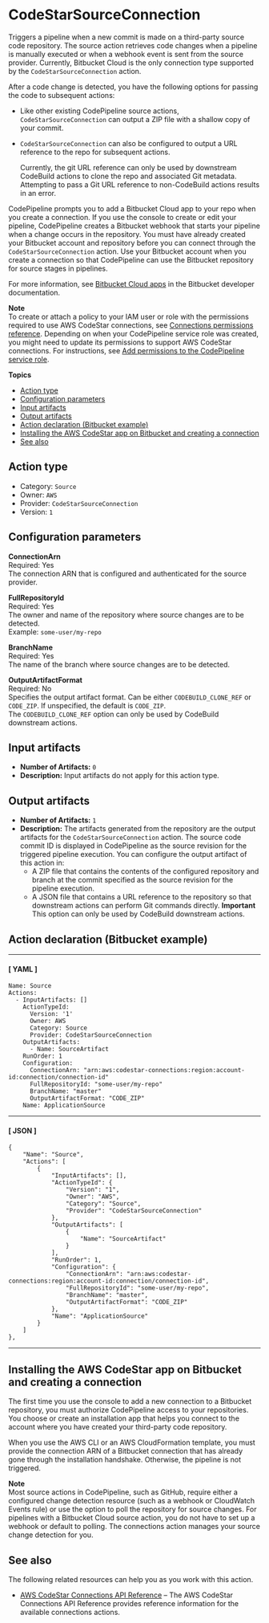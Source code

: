 # CodeStarSourceConnection<a name="action-reference-CodestarConnectionSource"></a>

Triggers a pipeline when a new commit is made on a third\-party source code repository\. The source action retrieves code changes when a pipeline is manually executed or when a webhook event is sent from the source provider\. Currently, Bitbucket Cloud is the only connection type supported by the `CodeStarSourceConnection` action\.

After a code change is detected, you have the following options for passing the code to subsequent actions:
+ Like other existing CodePipeline source actions, `CodeStarSourceConnection` can output a ZIP file with a shallow copy of your commit\.
+ `CodeStarSourceConnection` can also be configured to output a URL reference to the repo for subsequent actions\.

  Currently, the git URL reference can only be used by downstream CodeBuild actions to clone the repo and associated Git metadata\. Attempting to pass a Git URL reference to non\-CodeBuild actions results in an error\.

CodePipeline prompts you to add a Bitbucket Cloud app to your repo when you create a connection\. If you use the console to create or edit your pipeline, CodePipeline creates a Bitbucket webhook that starts your pipeline when a change occurs in the repository\. You must have already created your Bitbucket account and repository before you can connect through the `CodeStarSourceConnection` action\. Use your Bitbucket account when you create a connection so that CodePipeline can use the Bitbucket repository for source stages in pipelines\.

For more information, see [Bitbucket Cloud apps](https://confluence.atlassian.com/bitbucket/bitbucket-cloud-add-ons-780871938.html) in the Bitbucket developer documentation\.

**Note**  
To create or attach a policy to your IAM user or role with the permissions required to use AWS CodeStar connections, see [Connections permissions reference](https://docs.aws.amazon.com/dtconsole/latest/userguide/security-iam.html#permissions-reference-connections)\. Depending on when your CodePipeline service role was created, you might need to update its permissions to support AWS CodeStar connections\. For instructions, see [Add permissions to the CodePipeline service role](security-iam.md#how-to-update-role-new-services)\.

**Topics**
+ [Action type](#action-reference-CodestarConnectionSource-type)
+ [Configuration parameters](#action-reference-CodestarConnectionSource-config)
+ [Input artifacts](#action-reference-CodestarConnectionSource-input)
+ [Output artifacts](#action-reference-CodestarConnectionSource-output)
+ [Action declaration \(Bitbucket example\)](#action-reference-CodestarConnectionSource-example)
+ [Installing the AWS CodeStar app on Bitbucket and creating a connection](#action-reference-CodestarConnectionSource-auth)
+ [See also](#action-reference-CodestarConnectionSource-links)

## Action type<a name="action-reference-CodestarConnectionSource-type"></a>
+ Category: `Source`
+ Owner: `AWS`
+ Provider: `CodeStarSourceConnection`
+ Version: `1`

## Configuration parameters<a name="action-reference-CodestarConnectionSource-config"></a>

****ConnectionArn****  
Required: Yes  
The connection ARN that is configured and authenticated for the source provider\.

****FullRepositoryId****  
Required: Yes  
The owner and name of the repository where source changes are to be detected\.  
Example: `some-user/my-repo`

****BranchName****  
Required: Yes  
The name of the branch where source changes are to be detected\.

****OutputArtifactFormat****  
Required: No  
Specifies the output artifact format\. Can be either `CODEBUILD_CLONE_REF` or `CODE_ZIP`\. If unspecified, the default is `CODE_ZIP`\.  
The `CODEBUILD_CLONE_REF` option can only be used by CodeBuild downstream actions\.

## Input artifacts<a name="action-reference-CodestarConnectionSource-input"></a>
+ **Number of Artifacts:** `0`
+ **Description:** Input artifacts do not apply for this action type\.

## Output artifacts<a name="action-reference-CodestarConnectionSource-output"></a>
+ **Number of Artifacts:** `1` 
+ **Description:** The artifacts generated from the repository are the output artifacts for the `CodeStarSourceConnection` action\. The source code commit ID is displayed in CodePipeline as the source revision for the triggered pipeline execution\. You can configure the output artifact of this action in:
  + A ZIP file that contains the contents of the configured repository and branch at the commit specified as the source revision for the pipeline execution\.
  + A JSON file that contains a URL reference to the repository so that downstream actions can perform Git commands directly\.
**Important**  
This option can only be used by CodeBuild downstream actions\.

## Action declaration \(Bitbucket example\)<a name="action-reference-CodestarConnectionSource-example"></a>

------
#### [ YAML ]

```
Name: Source
Actions:
  - InputArtifacts: []
    ActionTypeId:
      Version: '1'
      Owner: AWS
      Category: Source
      Provider: CodeStarSourceConnection
    OutputArtifacts:
      - Name: SourceArtifact
    RunOrder: 1
    Configuration:
      ConnectionArn: "arn:aws:codestar-connections:region:account-id:connection/connection-id"
      FullRepositoryId: "some-user/my-repo"
      BranchName: "master"
      OutputArtifactFormat: "CODE_ZIP"
    Name: ApplicationSource
```

------
#### [ JSON ]

```
{
    "Name": "Source",
    "Actions": [
        {
            "InputArtifacts": [],
            "ActionTypeId": {
                "Version": "1",
                "Owner": "AWS",
                "Category": "Source",
                "Provider": "CodeStarSourceConnection"
            },
            "OutputArtifacts": [
                {
                    "Name": "SourceArtifact"
                }
            ],
            "RunOrder": 1,
            "Configuration": {
                "ConnectionArn": "arn:aws:codestar-connections:region:account-id:connection/connection-id",
                "FullRepositoryId": "some-user/my-repo",
                "BranchName": "master",
                "OutputArtifactFormat": "CODE_ZIP"
            },
            "Name": "ApplicationSource"
        }
    ]
},
```

------

## Installing the AWS CodeStar app on Bitbucket and creating a connection<a name="action-reference-CodestarConnectionSource-auth"></a>

The first time you use the console to add a new connection to a Bitbucket repository, you must authorize CodePipeline access to your repositories\. You choose or create an installation app that helps you connect to the account where you have created your third\-party code repository\.

 When you use the AWS CLI or an AWS CloudFormation template, you must provide the connection ARN of a Bitbucket connection that has already gone through the installation handshake\. Otherwise, the pipeline is not triggered\.

**Note**  
Most source actions in CodePipeline, such as GitHub, require either a configured change detection resource \(such as a webhook or CloudWatch Events rule\) or use the option to poll the repository for source changes\. For pipelines with a Bitbucket Cloud source action, you do not have to set up a webhook or default to polling\. The connections action manages your source change detection for you\. 

## See also<a name="action-reference-CodestarConnectionSource-links"></a>

The following related resources can help you as you work with this action\.
+ [AWS CodeStar Connections API Reference](https://docs.aws.amazon.com/codestar-connections/latest/APIReference/Welcome.html) – The AWS CodeStar Connections API Reference provides reference information for the available connections actions\.